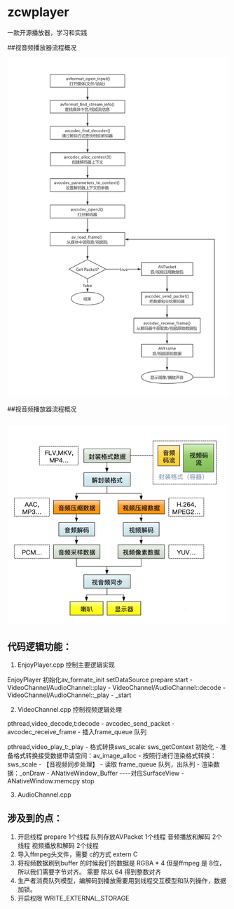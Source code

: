 # zcwplayer

一款开源播放器，学习和实践



##视音频播放器流程概况

![ffmpeg解封装解码流程API概况](ffmpeg解封装解码流程API概况.jpg)

##视音频播放器流程概况

## ![视音频播放器流程概况](视音频播放器流程概况.png)



## 代码逻辑功能：

1. EnjoyPlayer.cpp 控制主要逻辑实现

EnjoyPlayer 初始化av_formate_init
setDataSource
prepare
start
    - VideoChannel/AudioChannel::play
        - VideoChannel/AudioChannel::decode
        - VideoChannel/AudioChannel::_play
    - _start

2. VideoChannel.cpp 控制视频逻辑处理

pthread,video_decode,t:decode
    - avcodec_send_packet
    - avcodec_receive_frame
    - 插入frame_queue 队列
    
pthread,video_play_t:_play
    - 格式转换sws_scale: sws_getContext 初始化
    - 准备格式转换接受数据申请空间：av_image_alloc
    - 按照行进行渲染格式转换：sws_scale 
    - 【音视频同步处理】
    - 读取 frame_queue 队列，出队列
    - 渲染数据：_onDraw
        - ANativeWindow_Buffer ----对应SurfaceView
        - ANativeWindow:memcpy 
stop

3. AudioChannel.cpp



## 涉及到的点：

1. 开启线程
prepare 1个线程
队列存放AVPacket 1个线程
音频播放和解码 2个线程
视频播放和解码 2个线程
2. 导入ffmpeg头文件，需要 c的方式 extern C
3. 将视频数据刷到buffer 的时候我们的数据是 RGBA * 4 
但是ffmpeg 是 8位，所以我们需要字节对齐。 需要 除以 64 得到整数对齐
4. 生产者消费队列模型，编解码到播放需要用到线程交互模型和队列操作，数据加锁。
5. 开启权限 WRITE_EXTERNAL_STORAGE
